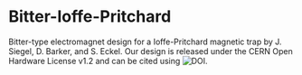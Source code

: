 # Bitter-Ioffe-Pritchard
Bitter-type electromagnet design for a Ioffe-Pritchard magnetic trap by J. Siegel, D. Barker, and S. Eckel.
Our design is released under the CERN Open Hardware License v1.2 and can be cited using ![DOI](https://zenodo.org/badge/DOI/10.5281/zenodo.3999624.svg).
